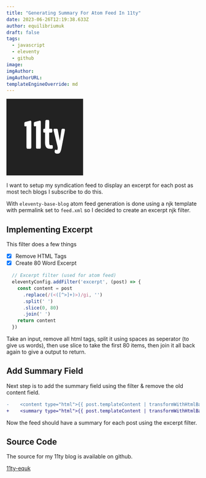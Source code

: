 ```yaml
---
title: "Generating Summary For Atom Feed In 11ty"
date: 2023-06-26T12:19:38.633Z
author: equilibriumuk
draft: false
tags:
  - javascript
  - eleventy
  - github
image:
imgAuthor:
imgAuthorURL:
templateEngineOverride: md
---
```


![11ty logo](../_media/images/11ty-200.png)

I want to setup my syndication feed to display an excerpt for each post as most tech blogs I subscribe to do this.

With `eleventy-base-blog` atom feed generation is done using a njk template with permalink set to `feed.xml` so I decided to create an excerpt njk filter.

## Implementing Excerpt

This filter does a few things

- [x] Remove HTML Tags
- [x] Create 80 Word Excerpt

```js
  // Excerpt filter (used for atom feed)
  eleventyConfig.addFilter('excerpt', (post) => {
    const content = post
      .replace(/(<([^>]+)>)/gi, '')
      .split(' ')
      .slice(0, 80)
      .join(' ')
    return content
  })
```

Take an input, remove all html tags, split it using spaces as seperator (to give us words), then use slice to take the first 80 items, then join it all back again to give a output to return.

## Add Summary Field

Next step is to add the summary field using the filter & remove the old content field.

```diff
-    <content type="html">{{ post.templateContent | transformWithHtmlBase(absolutePostUrl, post.url) }}</content>
+    <summary type="html">{{ post.templateContent | transformWithHtmlBase(absolutePostUrl, post.url) | excerpt | safe }}</summary>
```

Now the feed should have a summary for each post using the excerpt filter.


## Source Code

The source for my 11ty blog is available on github.

<a class="github" href="https://github.com/equk/11ty-equk" aria-label="View on GitHub" target="_blank" rel="noopener noreferrer"><i class="fa-brands fa-github"></i> 11ty-equk</a>
